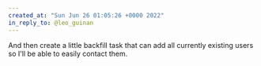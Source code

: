 ```yaml
---
created_at: "Sun Jun 26 01:05:26 +0000 2022"
in_reply_to: @leo_guinan
---
```


And then create a little backfill task that can add all currently existing users so I'll be able to easily contact them.